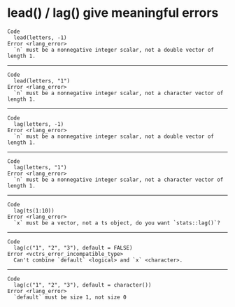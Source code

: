 # lead() / lag() give meaningful errors

    Code
      lead(letters, -1)
    Error <rlang_error>
      `n` must be a nonnegative integer scalar, not a double vector of length 1.

---

    Code
      lead(letters, "1")
    Error <rlang_error>
      `n` must be a nonnegative integer scalar, not a character vector of length 1.

---

    Code
      lag(letters, -1)
    Error <rlang_error>
      `n` must be a nonnegative integer scalar, not a double vector of length 1.

---

    Code
      lag(letters, "1")
    Error <rlang_error>
      `n` must be a nonnegative integer scalar, not a character vector of length 1.

---

    Code
      lag(ts(1:10))
    Error <rlang_error>
      `x` must be a vector, not a ts object, do you want `stats::lag()`?

---

    Code
      lag(c("1", "2", "3"), default = FALSE)
    Error <vctrs_error_incompatible_type>
      Can't combine `default` <logical> and `x` <character>.

---

    Code
      lag(c("1", "2", "3"), default = character())
    Error <rlang_error>
      `default` must be size 1, not size 0

